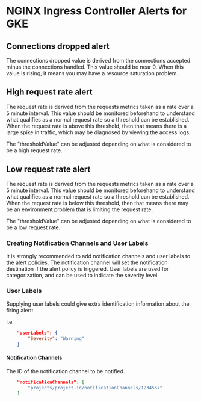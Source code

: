 # NGINX Ingress Controller Alerts for GKE

## Connections dropped alert
The connections dropped value is derived from the connections accepted minus the connections handled. This value should be near 0. When this value is rising, it means you may have a resource saturation problem.

## High request rate alert
The request rate is derived from the requests metrics taken as a rate over a 5 minute interval. This value should be monitored beforehand to understand what qualifies as a normal request rate so a threshold can be established. When the request rate is above this threshold, then that means there is a large spike in traffic, which may be diagnosed by viewing the access logs.

The "thresholdValue" can be adjusted depending on what is considered to be a high request rate.

## Low request rate alert
The request rate is derived from the requests metrics taken as a rate over a 5 minute interval. This value should be monitored beforehand to understand what qualifies as a normal request rate so a threshold can be established. When the request rate is below this threshold, then that means there may be an environment problem that is limiting the request rate.

The "thresholdValue" can be adjusted depending on what is considered to be a low request rate.

### Creating Notification Channels and User Labels

It is strongly recommended to add notification channels and user labels to the alert policies. The notification channel will set the notification destination if the alert policy is triggered. User labels are used for categorization, and can be used to indicate the severity level.

### User Labels

Supplying user labels could give extra identification information about the firing alert:

i.e.

```json
    "userLabels": {
        "Severity": "Warning"
    }
```

#### Notification Channels

The ID of the notification channel to be notified.

```json
    "notificationChannels": [
        "projects/project-id/notificationChannels/1234567"
    ]
```
